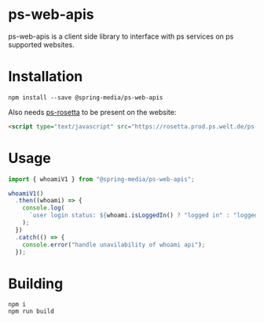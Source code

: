 # ps-web-apis

ps-web-apis is a client side library to interface with ps services on ps supported websites.

# Installation

`npm install --save @spring-media/ps-web-apis`

Also needs [ps-rosetta](https://github.com/spring-media/ps-rosetta) to be present on the website:

```html
<script type="text/javascript" src="https://rosetta.prod.ps.welt.de/ps-rosetta.js"></script>
```

# Usage

```javascript
import { whoamiV1 } from "@spring-media/ps-web-apis";

whoamiV1()
  .then((whoami) => {
    console.log(
      `user login status: ${whoami.isLoggedIn() ? "logged in" : "logged out"}`
    );
  })
  .catch(() => {
    console.error("handle unavilability of whoami api");
  });
```

# Building

```
npm i
npm run build
```
